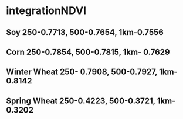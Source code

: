 # integrationNDVI
## Soy 250-0.7713, 500-0.7654, 1km-0.7556 
## Corn 250-0.7854, 500-0.7815, 1km- 0.7629
## Winter Wheat 250- 0.7908, 500-0.7927, 1km-0.8142
## Spring Wheat 250-0.4223, 500-0.3721, 1km-0.3202